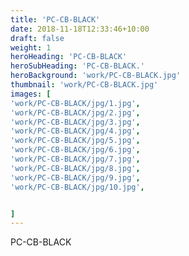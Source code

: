 ```yaml
---
title: 'PC-CB-BLACK'
date: 2018-11-18T12:33:46+10:00
draft: false
weight: 1
heroHeading: 'PC-CB-BLACK'
heroSubHeading: 'PC-CB-BLACK.'
heroBackground: 'work/PC-CB-BLACK.jpg'
thumbnail: 'work/PC-CB-BLACK.jpg'
images: [
'work/PC-CB-BLACK/jpg/1.jpg',
'work/PC-CB-BLACK/jpg/2.jpg',
'work/PC-CB-BLACK/jpg/3.jpg',
'work/PC-CB-BLACK/jpg/4.jpg',
'work/PC-CB-BLACK/jpg/5.jpg',
'work/PC-CB-BLACK/jpg/6.jpg',
'work/PC-CB-BLACK/jpg/7.jpg',
'work/PC-CB-BLACK/jpg/8.jpg',
'work/PC-CB-BLACK/jpg/9.jpg',
'work/PC-CB-BLACK/jpg/10.jpg',


]
---
```


PC-CB-BLACK
